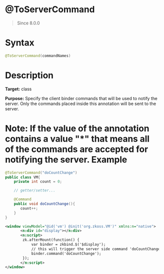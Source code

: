 # @ToServerCommand
> Since 8.0.0

Syntax
======

``` java
@ToServerCommand(commandNames)
```

Description
===========

**Target:** class

**Purpose:** Specify the client binder commands that will be used to notify the server. Only the commands placed inside this annotation will be sent to the server.

**Note:** If the value of the annotation contains a value __"*"__ that means all of the commands are accepted for notifying the server.
Example
=======

``` java
@ToServerCommand("doCountChange")
public class VM{
    private int count = 0;

    // getter/setter...

    @Command
    public void doCountChange(){
       count++;
    }
}
```

```xml
<window viewModel="@id('vm') @init('org.zkoss.VM')" xmlns:n="native">
       <n:div id="display"></n:div>
       <n:script>
       	zk.afterMount(function() {
			var binder = zkbind.$('$display');
			// this will trigger the server side command 'doCountChange' to execute once.
			binder.command('doCountChange');
		});
       </n:script>
</window>
```



